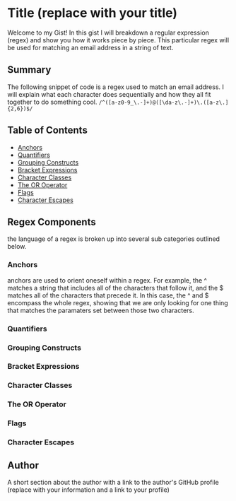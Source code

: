 # Title (replace with your title)

Welcome to my Gist! In this gist I will breakdown a regular expression (regex) and show you how it works piece by piece. This particular regex will be 
used for matching an email address in a string of text.

## Summary


The following snippet of code is a regex used to match an email address. I will explain what each character does sequentially and how they all fit together to do something cool.
`/^([a-z0-9_\.-]+)@([\da-z\.-]+)\.([a-z\.]{2,6})$/`

## Table of Contents

- [Anchors](#anchors)
- [Quantifiers](#quantifiers)
- [Grouping Constructs](#grouping-constructs)
- [Bracket Expressions](#bracket-expressions)
- [Character Classes](#character-classes)
- [The OR Operator](#the-or-operator)
- [Flags](#flags)
- [Character Escapes](#character-escapes)

## Regex Components
the language of a regex is broken up into several sub categories outlined below.

### Anchors
anchors are used to orient oneself within a regex. For example, the ^ matches a string that includes all of the characters that follow it, and the $ matches all of the characters that precede it. In this case, the ^ and $ encompass the whole regex, showing that we are only looking for one thing that matches the paramaters set between those two characters.

### Quantifiers

### Grouping Constructs

### Bracket Expressions

### Character Classes

### The OR Operator

### Flags

### Character Escapes

## Author

A short section about the author with a link to the author's GitHub profile (replace with your information and a link to your profile)
